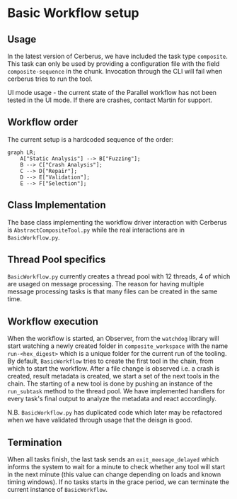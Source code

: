 # Basic Workflow setup

## Usage
In the latest version of Cerberus, we have included the task type `composite`.
This task can only be used by providing a configuration file with the field `composite-sequence` in the chunk. Invocation through the CLI will fail when cerberus tries to run the tool.

UI mode usage - the current state of the Parallel workflow has not been tested in the UI mode. If there are crashes, contact Martin for support.

## Workflow order

The current setup is a hardcoded sequence of the order:

```mermaid
graph LR;
    A["Static Analysis"] --> B["Fuzzing"];
    B --> C["Crash Analysis"];
    C --> D["Repair"];
    D --> E["Validation"];
    E --> F["Selection"];
```

## Class Implementation

The base class implementing the workflow driver interaction with Cerberus is `AbstractCompositeTool.py` while the real interactions are in `BasicWorkflow.py`.

## Thread Pool specifics
`BasicWorkflow.py` currently creates a thread pool with 12 threads, 4 of which are usaged on message processing.
The reason for having multiple message processing tasks is that many files can be created in the same time.


## Workflow execution
When the workflow is started, an Observer, from the `watchdog` library will start watching a newly created folder in `composite_workspace` with the name `run-<hex_digest>` which is a unique folder for the current run of the tooling. By default, `BasicWorkflow` tries to create the first tool in the chain, from which to start the workflow. After a file change is observed i.e. a crash is created, result metadata is created, we start a set of the next tools in the chain. The starting of a new tool is done by pushing an instance of the `run_subtask` method to the thread pool. We have implemented handlers for every task's final output to analyze the metadata and react accordingly.

N.B. `BasicWorkflow.py` has duplicated code which later may be refactored when we have validated through usage that the deisgn is good.

## Termination
When all tasks finish, the last task sends an `exit_meesage_delayed` which informs the system to wait for a minute to check whether any tool will start in the next minute (this value can change depending on loads and known timing windows). If no tasks starts in the grace period, we can terminate the current instance of `BasicWorkflow`.